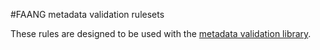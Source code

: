 #FAANG metadata validation rulesets

These rules are designed to be used with the [metadata validation library](https://github.com/FAANG/validate-metadata). 